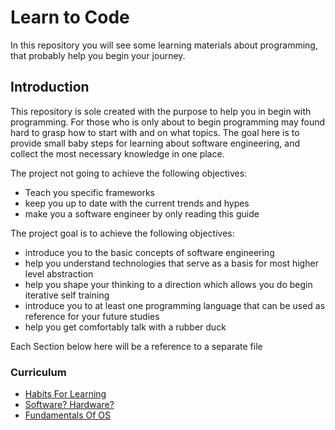 # Learn to Code

In this repository you will see some learning materials about programming, that probably help you begin your journey.

## Introduction

This repository is sole created with the purpose to help you in begin with programming.
For those who is only about to begin programming may found hard to grasp how to start with and on what topics.
The goal here is to provide small baby steps for learning about software engineering, and collect the most necessary knowledge in one place.

The project not going to achieve the following objectives:
* Teach you specific frameworks
* keep you up to date with the current trends and hypes
* make you a software engineer by only reading this guide

The project goal is to achieve the following objectives:
* introduce you to the basic concepts of software engineering
* help you understand technologies that serve as a basis for most higher level abstraction
* help you shape your thinking to a direction which allows you do begin iterative self training
* introduce you to at least one programming language that can be used as reference for your future studies
* help you get comfortably talk with a rubber duck

Each Section below here will be a reference to a separate file

### Curriculum
* [Habits For Learning](HabitsForLearning.md)
* [Software? Hardware?](SoftwareAndHardware.md)
* [Fundamentals Of OS](OperationSystemFundamentals.md)

